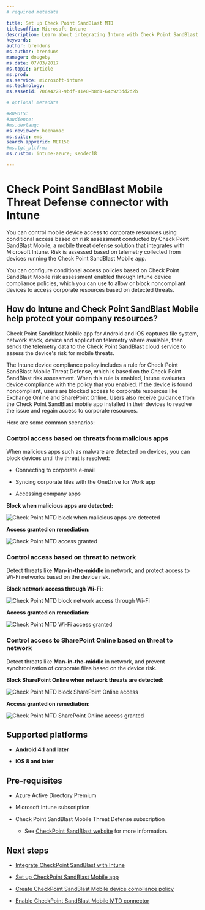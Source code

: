 ```yaml
---
# required metadata

title: Set up Check Point SandBlast MTD 
titlesuffix: Microsoft Intune
description: Learn about integrating Intune with Check Point SandBlast Mobile Threat Defense to control mobile device access to your corporate resources.
keywords:
author: brenduns
ms.author: brenduns
manager: dougeby
ms.date: 07/03/2017
ms.topic: article
ms.prod:
ms.service: microsoft-intune
ms.technology:
ms.assetid: 706a4228-9bdf-41e0-b8d1-64c923dd2d2b

# optional metadata

#ROBOTS:
#audience:
#ms.devlang:
ms.reviewer: heenamac
ms.suite: ems
search.appverid: MET150
#ms.tgt_pltfrm:
ms.custom: intune-azure; seodec18

---
```


# Check Point SandBlast Mobile Threat Defense connector with Intune

You can control mobile device access to corporate resources using conditional access based on risk assessment conducted by Check Point SandBlast Mobile, a mobile threat defense solution that integrates with Microsoft Intune. Risk is assessed based on telemetry collected from devices running the Check Point SandBlast Mobile app.

You can configure conditional access policies based on Check Point SandBlast Mobile risk assessment enabled through Intune device compliance policies, which you can use to allow or block noncompliant devices to access corporate resources based on detected threats.

## How do Intune and Check Point SandBlast Mobile help protect your company resources?

Check Point Sandblast Mobile app for Android and iOS captures file system, network stack, device and application telemetry where available, then sends the telemetry data to the Check Point SandBlast cloud service to assess the device's risk for mobile threats.

The Intune device compliance policy includes a rule for Check Point SandBlast Mobile Threat Defense, which is based on the Check Point SandBlast risk assessment. When this rule is enabled, Intune evaluates device compliance with the policy that you enabled. If the device is found noncompliant, users are blocked access to corporate resources like Exchange Online and SharePoint Online. Users also receive guidance from the Check Point SandBlast mobile app installed in their devices to resolve the issue and regain access to corporate resources.

<!-- ## Sample scenarios 
closing syntax for comment above is missing. Please insert closing syntax at intended location. -->

Here are some common scenarios:

### Control access based on threats from malicious apps

When malicious apps such as malware are detected on devices, you can block devices until the threat is resolved:

-   Connecting to corporate e-mail

-   Syncing corporate files with the OneDrive for Work app

-   Accessing company apps

**Block when malicious apps are detected:**

![Check Point MTD block when malicious apps are detected](./media/checkpoint-MTD-2.PNG)

**Access granted on remediation:**

![Check Point MTD access granted](./media/checkpoint-MTD-3.PNG)

### Control access based on threat to network

Detect threats like **Man-in-the-middle** in network, and protect access to Wi-Fi networks based on the device risk.

**Block network access through Wi-Fi:**

![Check Point MTD block network access through Wi-Fi](./media/checkpoint-MTD-4.PNG)

**Access granted on remediation:**

![Check Point MTD Wi-Fi access granted](./media/checkpoint-MTD-5.PNG)

### Control access to SharePoint Online based on threat to network

Detect threats like **Man-in-the-middle** in network, and prevent synchronization of corporate files based on the device risk.

**Block SharePoint Online when network threats are detected:**

![Check Point MTD block SharePoint Online access](./media/checkpoint-MTD-6.PNG)

**Access granted on remediation:**

![Check Point MTD SharePoint Online access granted](./media/checkpoint-MTD-7.PNG)

## Supported platforms

-   **Android 4.1 and later**

-   **iOS 8 and later**

## Pre-requisites

-   Azure Active Directory Premium

-   Microsoft Intune subscription

-   Check Point SandBlast Mobile Threat Defense subscription
	-   See [CheckPoint SandBlast website](https://www.checkpoint.com/) for more information.

## Next steps

- [Integrate CheckPoint SandBlast with Intune](checkpoint-sandblast-mobile-mtd-connector-integration.md)

- [Set up CheckPoint SandBlast Mobile app](mtd-apps-ios-app-configuration-policy-add-assign.md)

- [Create CheckPoint SandBlast Mobile device compliance policy](mtd-device-compliance-policy-create.md)

- [Enable CheckPoint SandBlast Mobile MTD connector](mtd-connector-enable.md)
